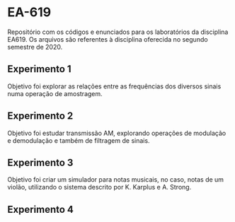 # EA-619
Repositório com os códigos e enunciados para os laboratórios da disciplina EA619. Os arquivos são referentes à disciplina oferecida no segundo semestre de 2020.

## Experimento 1
Objetivo foi explorar as relações entre as frequências dos diversos sinais numa operação de amostragem.

## Experimento 2
Objetivo foi estudar transmissão AM, explorando operações de modulação e demodulação e também de filtragem de sinais.

## Experimento 3
Objetivo foi criar um simulador para notas musicais, no caso, notas de um violão, utilizando o sistema descrito por K. Karplus e A. Strong.

## Experimento 4

